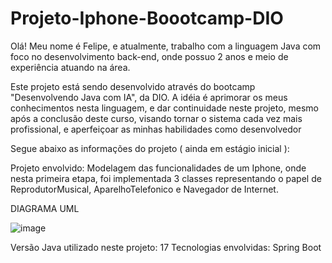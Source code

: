 # Projeto-Iphone-Boootcamp-DIO

Olá! Meu nome é Felipe, e atualmente, trabalho com a
linguagem Java com foco no desenvolvimento back-end,
onde possuo 2 anos e meio de experiência atuando 
na área. 

Este projeto está sendo desenvolvido através do bootcamp
"Desenvolvendo Java com IA", da DIO. A idéia é aprimorar
os meus conhecimentos nesta linguagem, e dar continuidade 
neste projeto, mesmo após a conclusão deste curso, 
visando tornar o sistema cada vez mais profissional,
e aperfeiçoar as minhas habilidades como desenvolvedor


Segue abaixo as informações do projeto ( ainda em estágio inicial ):

Projeto envolvido: Modelagem das funcionalidades de um Iphone,
onde nesta primeira etapa, foi implementada 3 classes representando
o papel de ReprodutorMusical, AparelhoTelefonico e Navegador de Internet.



DIAGRAMA UML 



![image](https://github.com/FXOliveira/Projeto-Iphone-Boootcamp-DIO/assets/81167481/2451d42f-92c7-4920-90de-f22cc3a20e6d)




Versão Java utilizado neste projeto: 17
Tecnologias envolvidas: Spring Boot





